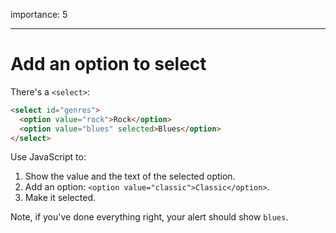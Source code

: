 importance: 5

---

# Add an option to select

There's a `<select>`:

```html
<select id="genres">
  <option value="rock">Rock</option>
  <option value="blues" selected>Blues</option>
</select>
```

Use JavaScript to:

1. Show the value and the text of the selected option.
2. Add an option: `<option value="classic">Classic</option>`.
3. Make it selected.

Note, if you've done everything right, your alert should show `blues`.
